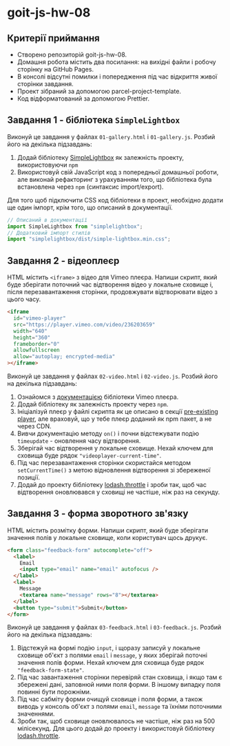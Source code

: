 # goit-js-hw-08

## Критерії приймання
- Створено репозиторій goit-js-hw-08.
- Домашня робота містить два посилання: на вихідні файли і робочу сторінку на GitHub Pages.
- В консолі відсутні помилки і попередження під час відкриття живої сторінки завдання.
- Проект зібраний за допомогою parcel-project-template.
- Код відформатований за допомогою Prettier.

## Завдання 1 - бібліотека `SimpleLightbox`
Виконуй це завдання у файлах `01-gallery.html` і `01-gallery.js`. Розбий його на декілька підзавдань:

1. Додай бібліотеку [SimpleLightbox](https://simplelightbox.com/) як залежність проекту, використовуючи `npm`
2. Використовуй свій JavaScript код з попередньої домашньої роботи, але виконай рефакторинг з урахуванням того, що бібліотека була встановлена через `npm` (синтаксис import/export).

Для того щоб підключити CSS код бібліотеки в проект, необхідно додати ще один імпорт, крім того, що описаний в документації.
```javascript
// Описаний в документації
import SimpleLightbox from "simplelightbox";
// Додатковий імпорт стилів
import "simplelightbox/dist/simple-lightbox.min.css";
```
## Завдання 2 - відеоплеєр
HTML містить `<iframe>` з відео для Vimeo плеєра. Напиши скрипт, який буде зберігати поточний час відтворення відео у локальне сховище і, після перезавантаження сторінки, продовжувати відтворювати відео з цього часу.
```html
<iframe
  id="vimeo-player"
  src="https://player.vimeo.com/video/236203659"
  width="640"
  height="360"
  frameborder="0"
  allowfullscreen
  allow="autoplay; encrypted-media"
></iframe>
```
Виконуй це завдання у файлах `02-video.html` і `02-video.js`. Розбий його на декілька підзавдань:

1. Ознайомся з [документацією](https://github.com/vimeo/player.js/#vimeo-player-api) бібліотеки Vimeo плеєра.
2. Додай бібліотеку як залежність проекту через `npm`.
3. Ініціалізуй плеєр у файлі скрипта як це описано в секції [pre-existing player](https://github.com/vimeo/player.js/#pre-existing-player), але враховуй, що у тебе плеєр доданий як npm пакет, а не через CDN.
4. Вивчи документацію методу `on()` і почни відстежувати подію `timeupdate` - оновлення часу відтворення.
5. Зберігай час відтворення у локальне сховище. Нехай ключем для сховища буде рядок `"videoplayer-current-time"`.
6. Під час перезавантаження сторінки скористайся методом `setCurrentTime()` з метою відновлення відтворення зі збереженої позиції.
7. Додай до проекту бібліотеку [lodash.throttle](https://www.npmjs.com/package/lodash.throttle) і зроби так, щоб час відтворення оновлювався у сховищі не частіше, ніж раз на секунду.

## Завдання 3 - форма зворотного зв'язку
HTML містить розмітку форми. Напиши скрипт, який буде зберігати значення полів у локальне сховище, коли користувач щось друкує.
```html
<form class="feedback-form" autocomplete="off">
  <label>
    Email
    <input type="email" name="email" autofocus />
  </label>
  <label>
    Message
    <textarea name="message" rows="8"></textarea>
  </label>
  <button type="submit">Submit</button>
</form>
```
Виконуй це завдання у файлах `03-feedback.html` і `03-feedback.js`. Розбий його на декілька підзавдань:

1. Відстежуй на формі подію `input`, і щоразу записуй у локальне сховище об'єкт з полями `email` і `message`, у яких зберігай поточні значення полів форми. Нехай ключем для сховища буде рядок `"feedback-form-state"`.
2. Під час завантаження сторінки перевіряй стан сховища, і якщо там є збережені дані, заповнюй ними поля форми. В іншому випадку поля повинні бути порожніми.
3. Під час сабміту форми очищуй сховище і поля форми, а також виводь у консоль об'єкт з полями `email`, `message` та їхніми поточними значеннями.
4. Зроби так, щоб сховище оновлювалось не частіше, ніж раз на 500 мілісекунд. Для цього додай до проекту і використовуй бібліотеку [lodash.throttle](https://www.npmjs.com/package/lodash.throttle).
